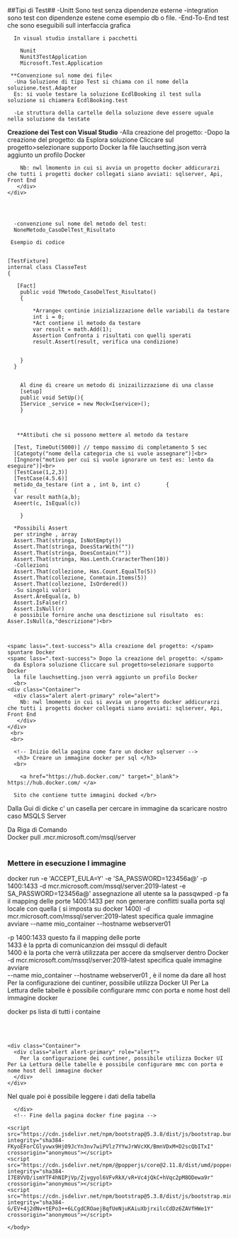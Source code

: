 


  

##Tipi di Test##
      -Unitt
      Sono test senza dipendenze esterne
      -integration
      sono test con dipendenze estene come esempio db o file.
      -End-To-End 
      test che sono eseguibili sull interfaccia grafica
   
    
      In visual studio installare i pacchetti

        Nunit
        Nunit3TestApplication
        Microsoft.Test.Application
      
     **Convenzione sul nome dei file< 
      -Una Soluzione di tipo Test si chiama con il nome della soluzione.test.Adapter
      Es: si vuole testare la soluzione EcdlBooking il test sulla soluzione si chiamera EcdlBooking.test
      
      -Le struttura della cartelle della soluzione deve essere uguale nella soluzione da testate

  **Creazione dei Test con Visual Studio**
  -Alla creazione del progetto:
   -Dopo la creazione del progetto:
    da Esplora soluzione Cliccare sul progetto>selezionare supporto Docker
      la file lauchsetting.json verrà aggiunto un profilo Docker

        Nb: nwl lmomento in cui si avvia un progetto docker addicurarzi che tutti i progetti docker collegati siano avviati: sqlserver, Api, Front End
       </div>
    </div>



      
      -convenzione sul nome del metodo del test:
      NoneMetodo_CasoDelTest_Risultato

     Esempio di codice


    [TestFixture]
    internal class ClasseTest
    {
       
       [Fact] 
        public void TMetodo_CasoDelTest_Risultato()
        {

            *Arrange< continie inizializzazione delle variabili da testare
            int i = 0;
            *Act contiene il metodo da testare
            var result = math.Add(1);
            Assertion Confronta i risultati con quelli sperati
            result.Assert(result, verifica una condizione)
           
            
        }
      }

        
        Al dine di creare un metodo di inizailizzazione di una classe 
        [setup]
        public void SetUp(){
        IService _service = new Mock<Iservice>();
        }
        
      
      
       **Attibuti che si possono mettere al metodo da testare
       
      [Test, TimeOut(5000)] // tempo massimo di completamento 5 sec
      [Categoty("nome della categoria che si vuole assegnare")]<br>
      [Ingnore("motivo per cui si vuole ignorare un test es: lento da eseguire")]<br>
      [TestCase(1,2,3)]
      [TestCase(4.5.6)]
      metido_da_testare (int a , int b, int c)        {
      {
      var result math(a,b);
      Aseert(c, IsEqual(c))     
            
        }
      
      *Possibili Assert 
      per stringhe , array
      Assert.That(stringa, IsNotEmpty())
      Assert.That(stringa, DoesStarWith(""))
      Assert.That(stringa, DoesContain(""))
      Assert.That(stringa, Has.Lenth.CraracterThen(10))
      -Collezioni
      Assert.That(collezione, Has.Count.EqualTo(5))
      Assert.That(collezione, Conmtain.Items(5))
      Assert.That(collezione, IsOrdered())
      -Su singoli valori
      Assert.AreEqual(a, b)
      Assert.IsFalse(r)
      Assert.IsNull(r)
      è possibile fornire anche una desctizione sul risultato  es: Asser.IsNull(a,"descrizione")<br>
      
      
      
    <spamc lass=".text-success"> Alla creazione del progetto: </spam> spuntare Docker
    <spamc lass=".text-success"> Dopo la creazione del progetto: </spam> 
      da Esplora soluzione Cliccare sul progetto>selezionare supporto Docker
      la file lauchsetting.json verrà aggiunto un profilo Docker
      <br>
    <div class="Container">
      <div class="alert alert-primary" role="alert">
        Nb: nwl lmomento in cui si avvia un progetto docker addicurarzi che tutti i progetti docker collegati siano avviati: sqlserver, Api, Front End
       </div>
    </div>
     <br>
     <br>
        

  <!-- Fine Della PAgina Visual Studio-->  

      <!-- Inizio della pagina come fare un docker sqlserver -->
       <h3> Creare un immagine docker per sql </h3>
      <br>
      
        <a href="https://hub.docker.com/" target="_blank"> https://hub.docker.com/ </a>
     
      Sito che contiene tutte immagini docked </br>

Dalla Gui di dicke c' un casella per cercare in immagine da scaricare  nostro caso MSQLS Server<br>

Da Riga di Comando<br>
Docker pull .mcr.microsoft.com/msql/server 
<br><br>
      
<h3 >Mettere in esecuzione l immagine </h3>
      <p class=".text-dark-emphasis">
docker run -e 'ACCEPT_EULA=Y' -e 'SA_PASSWORD=123456a@' -p 1400:1433 -d mcr.microsoft.com/mssql/server:2019-latest -e SA_PASSWORD=123456a@' assegnazione all utente sa la passqwped -p fa il mapping delle porte 1400:1433 per non generare conflitti sualla porta sql locale con quella ( si imposta su docker 1400) -d mcr.microsoft.com/mssql/server:2019-latest specifica quale immagine avviare --name mio_container
--hostname webserver01 </p>
      <div class="container">
      -p 1400:1433 questo fa il mapping delle porte <br>
      1433 è la pprta di comunicanzion dei mssqul di default <br>
      1400 è la porta che verrà utilizzata per accere da smqlserver dentro Docker <br>
      -d mcr.microsoft.com/mssql/server:2019-latest specifica quale immagine avviare<br>
      --name mio_container
      --hostname webserver01 , è il nome da dare all host 
        <br>
Per la configurazione dei cuntiner, possibile utilizza Docker UI Per La Lettura delle tabelle è possibile configurare mmc con porta e nome host dell immagine docker
      </div>

 <p class=".text-dark-emphasis">     
docker ps lista di tutti i containe
 </p>
 <br> <br>

    <div class="Container">
      <div class="alert alert-primary" role="alert">
        Per la configurazione dei cuntiner, possibile utilizza Docker UI Per La Lettura delle tabelle è possibile configurare mmc con porta e nome host dell immagine docker
      </div>
    </div>
      

Nel quale poi è possibile leggere i dati della tabella


      </div>
      <!-- Fine della pagina docker fine pagina -->
      
    <script src="https://cdn.jsdelivr.net/npm/bootstrap@5.3.8/dist/js/bootstrap.bundle.min.js" integrity="sha384-FKyoEForCGlyvwx9Hj09JcYn3nv7wiPVlz7YYwJrWVcXK/BmnVDxM+D2scQbITxI" crossorigin="anonymous"></script>
    <script src="https://cdn.jsdelivr.net/npm/@popperjs/core@2.11.8/dist/umd/popper.min.js" integrity="sha384-I7E8VVD/ismYTF4hNIPjVp/Zjvgyol6VFvRkX/vR+Vc4jQkC+hVqc2pM8ODewa9r" crossorigin="anonymous"></script>
    <script src="https://cdn.jsdelivr.net/npm/bootstrap@5.3.8/dist/js/bootstrap.min.js" integrity="sha384-G/EV+4j2dNv+tEPo3++6LCgdCROaejBqfUeNjuKAiuXbjrxilcCdDz6ZAVfHWe1Y" crossorigin="anonymous"></script>
    
    </body>
</html>
